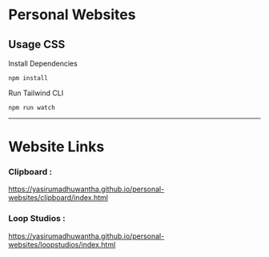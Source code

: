# Personal Websites

## Usage CSS

Install Dependencies

```
npm install
```

Run Tailwind CLI

```
npm run watch
```
---

# Website Links
### Clipboard :
https://yasirumadhuwantha.github.io/personal-websites/clipboard/index.html
### Loop Studios :
https://yasirumadhuwantha.github.io/personal-websites/loopstudios/index.html
